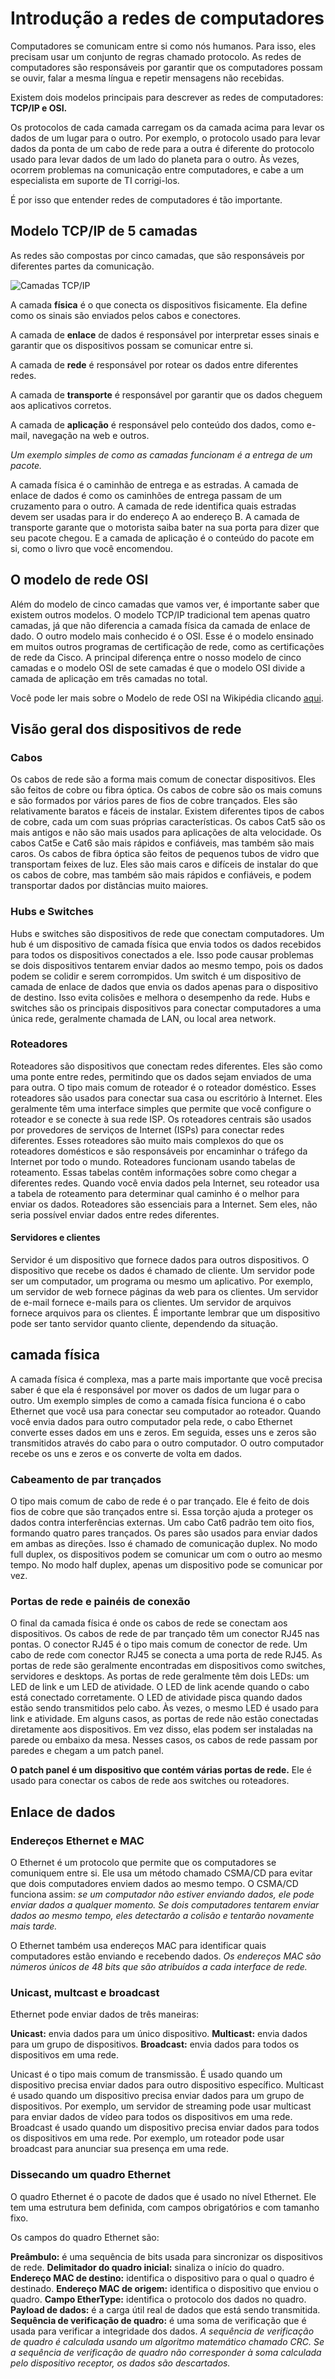 # Introdução a redes de computadores

Computadores se comunicam entre si como nós humanos.
Para isso, eles precisam usar um conjunto de regras chamado protocolo.
As redes de computadores são responsáveis por garantir que os computadores possam se ouvir, falar a mesma língua e repetir mensagens não recebidas.

Existem dois modelos principais para descrever as redes de computadores: **TCP/IP e OSI.**

Os protocolos de cada camada carregam os da camada acima para levar os dados de um lugar para o outro.
Por exemplo, o protocolo usado para levar dados da ponta de um cabo de rede para a outra é diferente do protocolo usado para levar dados de um lado do planeta para o outro.
Às vezes, ocorrem problemas na comunicação entre computadores, e cabe a um especialista em suporte de TI corrigi-los.

É por isso que entender redes de computadores é tão importante.

## Modelo TCP/IP de 5 camadas

As redes são compostas por cinco camadas, que são responsáveis por diferentes partes da comunicação.

![Camadas TCP/IP](Docs/img/camadas.jpg)

A camada **física** é o que conecta os dispositivos fisicamente. Ela define como os sinais são enviados pelos cabos e conectores.

A camada de **enlace** de dados é responsável por interpretar esses sinais e garantir que os dispositivos possam se comunicar entre si.

A camada de **rede** é responsável por rotear os dados entre diferentes redes.

A camada de **transporte** é responsável por garantir que os dados cheguem aos aplicativos corretos.

A camada de **aplicação** é responsável pelo conteúdo dos dados, como e-mail, navegação na web e outros.

*Um exemplo simples de como as camadas funcionam é a entrega de um pacote.*

A camada física é o caminhão de entrega e as estradas.
A camada de enlace de dados é como os caminhões de entrega passam de um cruzamento para o outro.
A camada de rede identifica quais estradas devem ser usadas para ir do endereço A ao endereço B.
A camada de transporte garante que o motorista saiba bater na sua porta para dizer que seu pacote chegou.
E a camada de aplicação é o conteúdo do pacote em si, como o livro que você encomendou.

## O modelo de rede OSI

Além do modelo de cinco camadas que vamos ver, é importante saber que existem outros modelos. O modelo TCP/IP tradicional tem apenas quatro camadas, já que não diferencia a camada física da camada de enlace de dado.
O outro modelo mais conhecido é o OSI. Esse é o modelo ensinado em muitos outros programas de certificação de rede, como as certificações de rede da Cisco. A principal diferença entre o nosso modelo de cinco camadas e o modelo OSI de sete camadas é que o modelo OSI divide a camada de aplicação em três camadas no total.

Você pode ler mais sobre o Modelo de rede OSI na Wikipédia clicando [aqui](https://en.wikipedia.org/wiki/OSI_model).

## Visão geral dos dispositivos de rede

### Cabos

Os cabos de rede são a forma mais comum de conectar dispositivos. Eles são feitos de cobre ou fibra óptica.
Os cabos de cobre são os mais comuns e são formados por vários pares de fios de cobre trançados. Eles são relativamente baratos e fáceis de instalar.
Existem diferentes tipos de cabos de cobre, cada um com suas próprias características. Os cabos Cat5 são os mais antigos e não são mais usados para aplicações de alta velocidade. Os cabos Cat5e e Cat6 são mais rápidos e confiáveis, mas também são mais caros.
Os cabos de fibra óptica são feitos de pequenos tubos de vidro que transportam feixes de luz. Eles são mais caros e difíceis de instalar do que os cabos de cobre, mas também são mais rápidos e confiáveis, e podem transportar dados por distâncias muito maiores.

### Hubs e Switches

Hubs e switches são dispositivos de rede que conectam computadores.
Um hub é um dispositivo de camada física que envia todos os dados recebidos para todos os dispositivos conectados a ele. Isso pode causar problemas se dois dispositivos tentarem enviar dados ao mesmo tempo, pois os dados podem se colidir e serem corrompidos.
Um switch é um dispositivo de camada de enlace de dados que envia os dados apenas para o dispositivo de destino. Isso evita colisões e melhora o desempenho da rede.
Hubs e switches são os principais dispositivos para conectar computadores a uma única rede, geralmente chamada de LAN, ou local area network.

### Roteadores

Roteadores são dispositivos que conectam redes diferentes. Eles são como uma ponte entre redes, permitindo que os dados sejam enviados de uma para outra.
O tipo mais comum de roteador é o roteador doméstico. Esses roteadores são usados para conectar sua casa ou escritório à Internet. Eles geralmente têm uma interface simples que permite que você configure o roteador e se conecte à sua rede ISP.
Os roteadores centrais são usados por provedores de serviços de Internet (ISPs) para conectar redes diferentes. Esses roteadores são muito mais complexos do que os roteadores domésticos e são responsáveis por encaminhar o tráfego da Internet por todo o mundo.
Roteadores funcionam usando tabelas de roteamento. Essas tabelas contêm informações sobre como chegar a diferentes redes. Quando você envia dados pela Internet, seu roteador usa a tabela de roteamento para determinar qual caminho é o melhor para enviar os dados.
Roteadores são essenciais para a Internet. Sem eles, não seria possível enviar dados entre redes diferentes.

#### Servidores e clientes

Servidor é um dispositivo que fornece dados para outros dispositivos.
O dispositivo que recebe os dados é chamado de cliente.
Um servidor pode ser um computador, um programa ou mesmo um aplicativo.
Por exemplo, um servidor de web fornece páginas da web para os clientes.
Um servidor de e-mail fornece e-mails para os clientes.
Um servidor de arquivos fornece arquivos para os clientes.
É importante lembrar que um dispositivo pode ser tanto servidor quanto cliente, dependendo da situação.

## camada física

A camada física é complexa, mas a parte mais importante que você precisa saber é que ela é responsável por mover os dados de um lugar para o outro.
Um exemplo simples de como a camada física funciona é o cabo Ethernet que você usa para conectar seu computador ao roteador.
Quando você envia dados para outro computador pela rede, o cabo Ethernet converte esses dados em uns e zeros.
Em seguida, esses uns e zeros são transmitidos através do cabo para o outro computador.
O outro computador recebe os uns e zeros e os converte de volta em dados.

### Cabeamento de par trançados

O tipo mais comum de cabo de rede é o par trançado.
Ele é feito de dois fios de cobre que são trançados entre si.
Essa torção ajuda a proteger os dados contra interferências externas.
Um cabo Cat6 padrão tem oito fios, formando quatro pares trançados.
Os pares são usados para enviar dados em ambas as direções.
Isso é chamado de comunicação duplex.
No modo full duplex, os dispositivos podem se comunicar um com o outro ao mesmo tempo.
No modo half duplex, apenas um dispositivo pode se comunicar por vez.

### Portas de rede e painéis de conexão

O final da camada física é onde os cabos de rede se conectam aos dispositivos.
Os cabos de rede de par trançado têm um conector RJ45 nas pontas.
O conector RJ45 é o tipo mais comum de conector de rede.
Um cabo de rede com conector RJ45 se conecta a uma porta de rede RJ45.
As portas de rede são geralmente encontradas em dispositivos como switches, servidores e desktops.
As portas de rede geralmente têm dois LEDs: um LED de link e um LED de atividade.
O LED de link acende quando o cabo está conectado corretamente.
O LED de atividade pisca quando dados estão sendo transmitidos pelo cabo.
Às vezes, o mesmo LED é usado para link e atividade.
Em alguns casos, as portas de rede não estão conectadas diretamente aos dispositivos.
Em vez disso, elas podem ser instaladas na parede ou embaixo da mesa.
Nesses casos, os cabos de rede passam por paredes e chegam a um patch panel.

**O patch panel é um dispositivo que contém várias portas de rede.**
Ele é usado para conectar os cabos de rede aos switches ou roteadores.

## Enlace de dados

### Endereços Ethernet e MAC

O Ethernet é um protocolo que permite que os computadores se comuniquem entre si.
Ele usa um método chamado CSMA/CD para evitar que dois computadores enviem dados ao mesmo tempo.
O CSMA/CD funciona assim: *se um computador não estiver enviando dados, ele pode enviar dados a qualquer momento.*
*Se dois computadores tentarem enviar dados ao mesmo tempo, eles detectarão a colisão e tentarão novamente mais tarde.*

O Ethernet também usa endereços MAC para identificar quais computadores estão enviando e recebendo dados.
*Os endereços MAC são números únicos de 48 bits que são atribuídos a cada interface de rede.*

### Unicast, multcast e broadcast

Ethernet pode enviar dados de três maneiras:

**Unicast:** envia dados para um único dispositivo.
**Multicast:** envia dados para um grupo de dispositivos.
**Broadcast:** envia dados para todos os dispositivos em uma rede.

Unicast é o tipo mais comum de transmissão. É usado quando um dispositivo precisa enviar dados para outro dispositivo específico.
Multicast é usado quando um dispositivo precisa enviar dados para um grupo de dispositivos. Por exemplo, um servidor de streaming pode usar multicast para enviar dados de vídeo para todos os dispositivos em uma rede.
Broadcast é usado quando um dispositivo precisa enviar dados para todos os dispositivos em uma rede. Por exemplo, um roteador pode usar broadcast para anunciar sua presença em uma rede.

### Dissecando um quadro Ethernet

O quadro Ethernet é o pacote de dados que é usado no nível Ethernet.
Ele tem uma estrutura bem definida, com campos obrigatórios e com tamanho fixo.

Os campos do quadro Ethernet são:

**Preâmbulo:** é uma sequência de bits usada para sincronizar os dispositivos de rede.
**Delimitador do quadro inicial:** sinaliza o início do quadro.
**Endereço MAC de destino:** identifica o dispositivo para o qual o quadro é destinado.
**Endereço MAC de origem:** identifica o dispositivo que enviou o quadro.
**Campo EtherType:** identifica o protocolo dos dados no quadro.
**Payload de dados:** é a carga útil real de dados que está sendo transmitida.
**Sequência de verificação de quadro:** é uma soma de verificação que é usada para verificar a integridade dos dados.
*A sequência de verificação de quadro é calculada usando um algoritmo matemático chamado CRC.*
*Se a sequência de verificação de quadro não corresponder à soma calculada pelo dispositivo receptor, os dados são descartados.*
